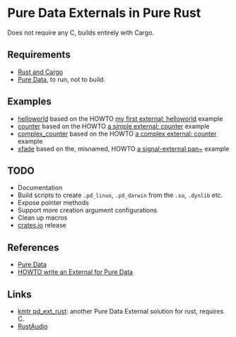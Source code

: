 # Pure Data Externals in Pure Rust

Does not require any C, builds entirely with Cargo.

## Requirements

* [Rust and Cargo](https://www.rust-lang.org/tools/install)
* [Pure Data](https://puredata.info), to run, not to build.

## Examples

* [helloworld](examples/helloworld) based on the HOWTO [my first external: helloworld](https://github.com/pure-data/externals-howto#my-first-external-helloworld) example
* [counter](examples/counter) based on the HOWTO [a simple external: counter](https://github.com/pure-data/externals-howto#a-simple-external-counter) example
* [complex_counter](examples/complex_counter) based on the HOWTO [a complex external: counter](https://github.com/pure-data/externals-howto#a-complex-external-counter) example
* [xfade](examples/xfade) based on the, misnamed, HOWTO [a signal-external pan~](https://github.com/pure-data/externals-howto#a-signal-external-pan) example

## TODO

* Documentation
* Build scripts to create `.pd_linux`, `.pd_darwin` from the `.so`, `.dynlib` etc.
* Expose pointer methods
* Support more creation argument configurations
* Clean up macros
* [crates.io](https://crates.io/) release

## References

* [Pure Data](https://puredata.info)
* [HOWTO write an External for Pure Data](https://github.com/pure-data/externals-howto)

## Links

* [kmtr pd_ext_rust](https://github.com/kmtr/pd_ext_rust): another Pure Data External solution for rust, requires C.
* [RustAudio](https://github.com/RustAudio)
